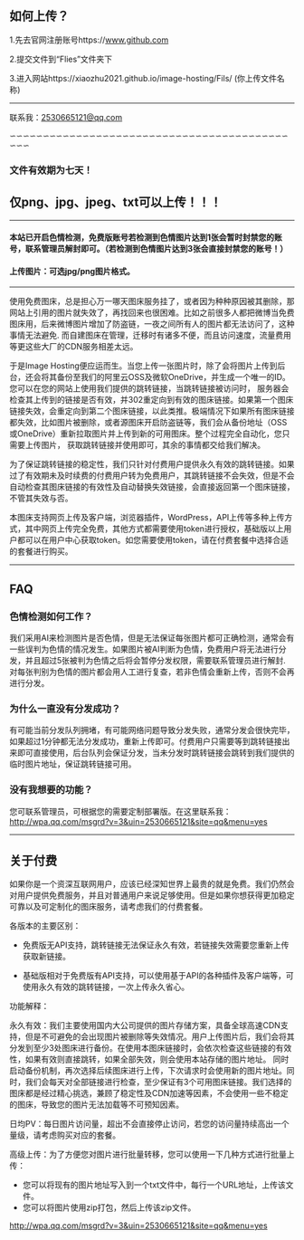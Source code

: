 

## 如何上传？

1.先去官网注册账号https://www.github.com



2.提交文件到“Flies”文件夹下



3.进入网站https://xiaozhu2021.github.io/image-hosting/Fils/ (你上传文件名称)

-----------------------------

联系我：2530665121@qq.com

∽∽∽∽∽∽∽∽∽∽∽∽∽∽∽∽∽∽∽∽∽∽∽∽∽∽∽∽∽∽∽∽∽∽∽∽∽∽∽∽∽∽∽∽∽

### 文件有效期为七天！
## 仅png、jpg、jpeg、txt可以上传！！！


---------------------------

#### 本站已开启色情检测，免费版账号若检测到色情图片达到1张会暂时封禁您的账号，联系管理员解封即可。（若检测到色情图片达到3张会直接封禁您的账号！）

#### 上传图片：可选jpg/png图片格式。

--------------------

使用免费图床，总是担心万一哪天图床服务挂了，或者因为种种原因被其删除，那网站上引用的图片就失效了，再找回来也很困难。比如之前很多人都把微博当免费图床用，后来微博图片增加了防盗链，一夜之间所有人的图片都无法访问了，这种事情无法避免.
而自建图床在管理，迁移时有诸多不便，而且访问速度，流量费用等更这些大厂的CDN服务相差太远。

于是Image Hosting便应运而生。当您上传一张图片时，除了会将图片上传到后台，还会将其备份至我们的阿里云OSS及微软OneDrive，并生成一个唯一的ID。您可以在您的网站上使用我们提供的跳转链接，当跳转链接被访问时，
服务器会检查其上传到的链接是否有效，并302重定向到有效的图床链接。如果第一个图床链接失效，会重定向到第二个图床链接，以此类推。极端情况下如果所有图床链接都失效，比如图片被删除，或者源图床开启防盗链等，我们会从备份地址（OSS或OneDrive）重新拉取图片并上传到新的可用图床。整个过程完全自动化，您只需要上传图片，
获取跳转链接并使用即可，其余的事情都交给我们解决。

为了保证跳转链接的稳定性，我们只针对付费用户提供永久有效的跳转链接。如果过了有效期未及时续费的付费用户转为免费用户，其跳转链接不会失效，但是不会自动检查其图床链接的有效性及自动替换失效链接，会直接返回第一个图床链接，不管其失效与否。

本图床支持网页上传及客户端，浏览器插件，WordPress，API上传等多种上传方式，其中网页上传完全免费，其他方式都需要使用token进行授权，基础版以上用户都可以在用户中心获取token。如您需要使用token，请在付费套餐中选择合适的套餐进行购买。

------------------------
## FAQ

### 色情检测如何工作？
我们采用AI来检测图片是否色情，但是无法保证每张图片都可正确检测，通常会有一些误判为色情的情况发生。如果图片被AI判断为色情，免费用户将无法进行分发，并且超过5张被判为色情之后将会暂停分发权限，需要联系管理员进行解封.
对每张判别为色情的图片都会用人工进行复查，若非色情会重新上传，否则不会再进行分发。

### 为什么一直没有分发成功？
有可能当前分发队列拥堵，有可能网络问题导致分发失败，通常分发会很快完毕，如果超过1分钟都无法分发成功，重新上传即可。付费用户只需要等到跳转链接出来即可直接使用，后台队列会保证分发，当未分发时跳转链接会跳转到我们提供的临时图片地址，保证跳转链接可用。

### 没有我想要的功能？
您可联系管理员，可根据您的需要定制部署版。在这里联系我：  http://wpa.qq.com/msgrd?v=3&uin=2530665121&site=qq&menu=yes

--------------------------
## 关于付费

如果你是一个资深互联网用户，应该已经深知世界上最贵的就是免费。我们仍然会对用户提供免费服务，并且对普通用户来说足够使用。但是如果你想获得更加稳定可靠以及可定制化的图床服务，请考虑我们的付费套餐。

各版本的主要区别：

* 免费版无API支持，跳转链接无法保证永久有效，若链接失效需要您重新上传获取新链接。

* 基础版相对于免费版有API支持，可以使用基于API的各种插件及客户端等，可使用永久有效的跳转链接，一次上传永久省心。

功能解释：

永久有效：我们主要使用国内大公司提供的图片存储方案，具备全球高速CDN支持，但是不可避免的会出现图片被删除等失效情况。用户上传图片后，我们会将其分发到至少3处图床进行备份。在使用本图床链接时，会依次检查这些链接的有效性，如果有效则直接跳转，如果全部失效，则会使用本站存储的图片地址。
同时启动备份机制，再次选择后续图床进行上传，下次请求时会使用新的图片地址。同时，我们会每天对全部链接进行检查，至少保证有3个可用图床链接。我们选择的图床都是经过精心挑选，兼顾了稳定性及CDN加速等因素，不会使用一些不稳定的图床，导致您的图片无法加载等不可预知因素。

日均PV：每日图片访问量，超出不会直接停止访问，若您的访问量持续高出一个量级，请考虑购买对应的套餐。

高级上传：为了方便您对图片进行批量转移，您可以使用一下几种方式进行批量上传：

* 您可以将现有的图片地址写入到一个txt文件中，每行一个URL地址，上传该文件。
* 您可以将图片使用zip打包，然后上传该zip文件。



http://wpa.qq.com/msgrd?v=3&uin=2530665121&site=qq&menu=yes
